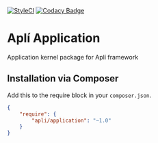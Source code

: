 [![StyleCI](https://github.styleci.io/repos/140433157/shield?branch=master)](https://github.styleci.io/repos/140433157)
[![Codacy Badge](https://api.codacy.com/project/badge/Grade/4036b486015045ea9041fa50f9038321)](https://www.codacy.com/app/mandrade.danilo/apli-application?utm_source=github.com&amp;utm_medium=referral&amp;utm_content=dmandrade/apli-application&amp;utm_campaign=Badge_Grade)

# Aplí Application

Application kernel package for Aplí framework 

## Installation via Composer

Add this to the require block in your `composer.json`.

``` json
{
    "require": {
        "apli/application": "~1.0"
    }
}
```
